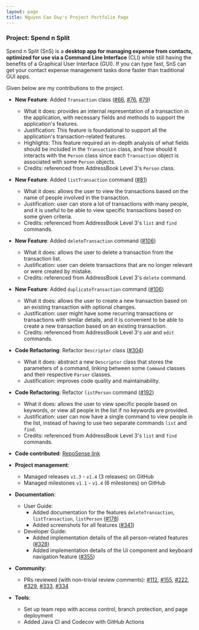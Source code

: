```yaml
---
layout: page
title: Nguyen Cao Duy's Project Portfolio Page
---
```


### Project: Spend n Split

Spend n Split (SnS) is a **desktop app for managing expense from contacts, optimized for use via a Command Line Interface** (CLI) while still having the benefits of a Graphical User Interface (GUI). If you can type fast, SnS can get your contact expense management tasks done faster than traditional GUI apps.

Given below are my contributions to the project.

* **New Feature**: Added `Transaction` class ([\#66](https://github.com/AY2324S1-CS2103T-W17-3/tp/pull/66), [\#76](https://github.com/AY2324S1-CS2103T-W17-3/tp/pull/76), [\#79](https://github.com/AY2324S1-CS2103T-W17-3/tp/pull/79))
  * What it does: provides an internal representation of a transaction in the application, with necessary fields and methods to support the application's features.
  * Justification: This feature is foundational to support all the application's transaction-related features.
  * Highlights: This feature required an in-depth analysis of what fields should be included in the `Transaction` class, and how should it interacts with the `Person` class since each `Transaction` object is associated with some `Person` objects.
  * Credits: referenced from AddressBook Level 3's `Person` class.

* **New Feature**: Added `listTransaction` command ([\#81](https://github.com/AY2324S1-CS2103T-W17-3/tp/pull/81))
  * What it does: allows the user to view the transactions based on the name of people involved in the transaction.
  * Justification: user can store a lot of transactions with many people, and it is useful to be able to view specific transactions based on some given criteria.
  * Credits: referenced from AddressBook Level 3's `list` and `find` commands.

* **New Feature**: Added `deleteTransaction` command ([\#106](https://github.com/AY2324S1-CS2103T-W17-3/tp/pull/106))
  * What it does: allows the user to delete a transaction from the transaction list.
  * Justification: user can delete transactions that are no longer relevant or were created by mistake.
  * Credits: referenced from AddressBook Level 3's `delete` command.

* **New Feature**: Added `duplicateTransaction` command ([\#106](https://github.com/AY2324S1-CS2103T-W17-3/tp/pull/106))
  * What it does: allows the user to create a new transaction based on an existing transaction with optional changes.
  * Justification: user might have some recurring transactions or transactions with similar details, and it is convenient to be able to create a new transaction based on an existing transaction.
  * Credits: referenced from AddressBook Level 3's `add` and `edit` commands.

* **Code Refactoring**: Refactor `Descriptor` class ([\#304](https://github.com/AY2324S1-CS2103T-W17-3/tp/pull/304))
  * What it does: abstract a new `Descriptor` class that stores the parameters of a command, linking between some `Command` classes and their respective `Parser` classes.
  * Justification: improves code quality and maintainability.

* **Code Refactoring**: Refactor `listPerson` command ([\#192](https://github.com/AY2324S1-CS2103T-W17-3/tp/pull/192))
  * What it does: allows the user to view specific people based on keywords, or view all people in the list if no keywords are provided.
  * Justification: user can now have a single command to view people in the list, instead of having to use two separate commands `list` and `find`.
  * Credits: referenced from AddressBook Level 3's `list` and `find` commands.

* **Code contributed**: [RepoSense link](https://nus-cs2103-ay2324s1.github.io/tp-dashboard/?search=ncduy0303&breakdown=false&sort=groupTitle%20dsc&sortWithin=title&since=2023-09-22&timeframe=commit&mergegroup=&groupSelect=groupByRepos)

* **Project management**:
  * Managed releases `v1.3` - `v1.4` (3 releases) on GitHub
  * Managed milestones `v1.1` - `v1.4` (6 milestones) on GitHub

* **Documentation**:
  * User Guide:
    * Added documentation for the features `deleteTransaction`, `listTransaction`, `listPerson` ([\#178](https://github.com/AY2324S1-CS2103T-W17-3/tp/pull/178))
    * Added screenshots for all features ([\#341](https://github.com/AY2324S1-CS2103T-W17-3/tp/pull/341))
  * Developer Guide:
    * Added implementation details of the all person-related features ([\#328](https://github.com/AY2324S1-CS2103T-W17-3/tp/pull/328))
    * Added implementation details of the Ui component and keyboard navigation feature ([\#355](https://github.com/AY2324S1-CS2103T-W17-3/tp/pull/355)) 

* **Community**:
  * PRs reviewed (with non-trivial review comments): [\#112](https://github.com/AY2324S1-CS2103T-W17-3/tp/pull/112), [\#155](https://github.com/AY2324S1-CS2103T-W17-3/tp/pull/155), [\#222](https://github.com/AY2324S1-CS2103T-W17-3/tp/pull/222), [\#329](https://github.com/AY2324S1-CS2103T-W17-3/tp/pull/329), [\#333](https://github.com/AY2324S1-CS2103T-W17-3/tp/pull/333), [\#334](https://github.com/AY2324S1-CS2103T-W17-3/tp/pull/334)

* **Tools**:
  * Set up team repo with access control, branch protection, and page deployment
  * Added Java CI and Codecov with GitHub Actions
